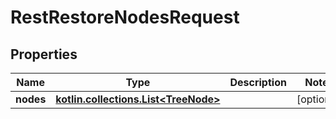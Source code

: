 
# RestRestoreNodesRequest

## Properties
| Name | Type | Description | Notes |
| ------------ | ------------- | ------------- | ------------- |
| **nodes** | [**kotlin.collections.List&lt;TreeNode&gt;**](TreeNode.md) |  |  [optional] |
